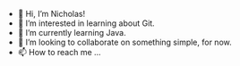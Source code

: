 - 👋 Hi, I’m Nicholas!
- 👀 I’m interested in learning about Git.
- 🌱 I’m currently learning Java.
- 💞️ I’m looking to collaborate on something simple, for now.
- 📫 How to reach me ...

<!---
njom/njom is a ✨ special ✨ repository because its `README.md` (this file) appears on your GitHub profile.
You can click the Preview link to take a look at your changes.
--->
